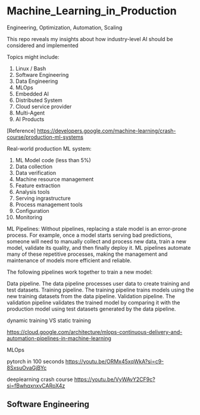 # Machine_Learning_in_Production
Engineering, Optimization, Automation, Scaling

This repo reveals my insights about how industry-level AI should be considered and implemented

Topics might include: 
1. Linux / Bash
2. Software Engineering
3. Data Engineering
4. MLOps
5. Embedded AI
6. Distributed System
7. Cloud service provider
8. Multi-Agent
9. AI Products

[Reference] https://developers.google.com/machine-learning/crash-course/production-ml-systems

Real-world production ML system:
1. ML Model code (less than 5%)
2. Data collection
3. Data verification
4. Machine resource management
5. Feature extraction
6. Analysis tools
7. Serving ingrastructure
8. Process management tools
9. Configuration
10. Monitoring


ML Pipelines: 
Without pipelines, replacing a stale model is an error-prone process. For example, once a model starts serving bad predictions, someone will need to manually collect and process new data, train a new model, validate its quality, and then finally deploy it. ML pipelines automate many of these repetitive processes, making the management and maintenance of models more efficient and reliable.

The following pipelines work together to train a new model:

Data pipeline. The data pipeline processes user data to create training and test datasets.
Training pipeline. The training pipeline trains models using the new training datasets from the data pipeline.
Validation pipeline. The validation pipeline validates the trained model by comparing it with the production model using test datasets generated by the data pipeline.

dynamic training VS static training


https://cloud.google.com/architecture/mlops-continuous-delivery-and-automation-pipelines-in-machine-learning

MLOps


pytorch in 100 seconds
https://youtu.be/ORMx45xqWkA?si=c9-8SxsuOvaGjBYc

deeplearning crash course
https://youtu.be/VyWAvY2CF9c?si=fBwhqxnxvCARoX4z


## Software Engineering 
